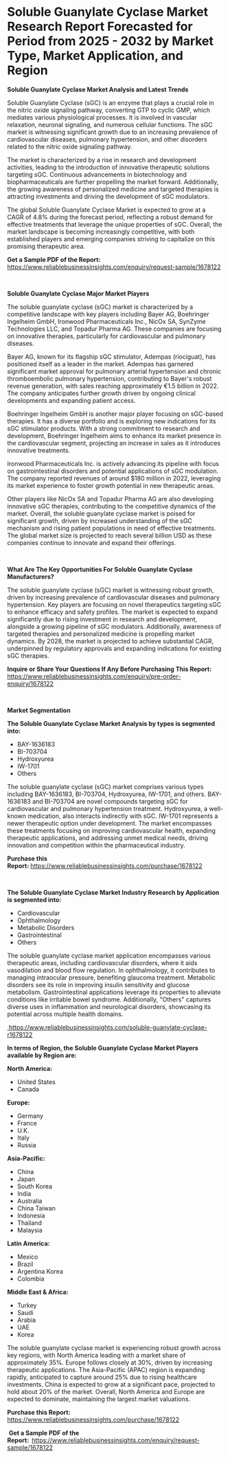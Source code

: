 <p><h1>Soluble Guanylate Cyclase Market Research Report Forecasted for Period from 2025 -  2032 by Market Type, Market Application, and Region</h1></p><p><strong>Soluble Guanylate Cyclase Market Analysis and Latest Trends</strong></p>
<p><p>Soluble Guanylate Cyclase (sGC) is an enzyme that plays a crucial role in the nitric oxide signaling pathway, converting GTP to cyclic GMP, which mediates various physiological processes. It is involved in vascular relaxation, neuronal signaling, and numerous cellular functions. The sGC market is witnessing significant growth due to an increasing prevalence of cardiovascular diseases, pulmonary hypertension, and other disorders related to the nitric oxide signaling pathway. </p><p>The market is characterized by a rise in research and development activities, leading to the introduction of innovative therapeutic solutions targeting sGC. Continuous advancements in biotechnology and biopharmaceuticals are further propelling the market forward. Additionally, the growing awareness of personalized medicine and targeted therapies is attracting investments and driving the development of sGC modulators. </p><p>The global Soluble Guanylate Cyclase Market is expected to grow at a CAGR of 4.8% during the forecast period, reflecting a robust demand for effective treatments that leverage the unique properties of sGC. Overall, the market landscape is becoming increasingly competitive, with both established players and emerging companies striving to capitalize on this promising therapeutic area.</p></p>
<p><strong>Get a Sample PDF of the Report:&nbsp;</strong> <a href="https://www.reliablebusinessinsights.com/enquiry/request-sample/1678122?utm_campaign=3683&utm_medium=2&utm_source=Github&utm_content=ia&utm_term=19042025&utm_id=soluble-guanylate-cyclase">https://www.reliablebusinessinsights.com/enquiry/request-sample/1678122</a></p>
<p>&nbsp;</p>
<p><strong>Soluble Guanylate Cyclase Major Market Players</strong></p>
<p><p>The soluble guanylate cyclase (sGC) market is characterized by a competitive landscape with key players including Bayer AG, Boehringer Ingelheim GmbH, Ironwood Pharmaceuticals Inc., NicOx SA, SynZyme Technologies LLC, and Topadur Pharma AG. These companies are focusing on innovative therapies, particularly for cardiovascular and pulmonary diseases.</p><p>Bayer AG, known for its flagship sGC stimulator, Adempas (riociguat), has positioned itself as a leader in the market. Adempas has garnered significant market approval for pulmonary arterial hypertension and chronic thromboembolic pulmonary hypertension, contributing to Bayer's robust revenue generation, with sales reaching approximately €1.5 billion in 2022. The company anticipates further growth driven by ongoing clinical developments and expanding patient access.</p><p>Boehringer Ingelheim GmbH is another major player focusing on sGC-based therapies. It has a diverse portfolio and is exploring new indications for its sGC stimulator products. With a strong commitment to research and development, Boehringer Ingelheim aims to enhance its market presence in the cardiovascular segment, projecting an increase in sales as it introduces innovative treatments.</p><p>Ironwood Pharmaceuticals Inc. is actively advancing its pipeline with focus on gastrointestinal disorders and potential applications of sGC modulation. The company reported revenues of around $180 million in 2022, leveraging its market experience to foster growth potential in new therapeutic areas.</p><p>Other players like NicOx SA and Topadur Pharma AG are also developing innovative sGC therapies, contributing to the competitive dynamics of the market. Overall, the soluble guanylate cyclase market is poised for significant growth, driven by increased understanding of the sGC mechanism and rising patient populations in need of effective treatments. The global market size is projected to reach several billion USD as these companies continue to innovate and expand their offerings.</p></p>
<p>&nbsp;</p>
<p><strong>What Are The Key Opportunities For Soluble Guanylate Cyclase Manufacturers?</strong></p>
<p><p>The soluble guanylate cyclase (sGC) market is witnessing robust growth, driven by increasing prevalence of cardiovascular diseases and pulmonary hypertension. Key players are focusing on novel therapeutics targeting sGC to enhance efficacy and safety profiles. The market is expected to expand significantly due to rising investment in research and development, alongside a growing pipeline of sGC modulators. Additionally, awareness of targeted therapies and personalized medicine is propelling market dynamics. By 2028, the market is projected to achieve substantial CAGR, underpinned by regulatory approvals and expanding indications for existing sGC therapies.</p></p>
<p><strong>Inquire or Share Your Questions If Any Before Purchasing This Report:</strong> <a href="https://www.reliablebusinessinsights.com/enquiry/pre-order-enquiry/1678122?utm_campaign=3683&utm_medium=2&utm_source=Github&utm_content=ia&utm_term=19042025&utm_id=soluble-guanylate-cyclase">https://www.reliablebusinessinsights.com/enquiry/pre-order-enquiry/1678122</a></p>
<p>&nbsp;</p>
<p><strong>Market Segmentation</strong></p>
<p><strong>The Soluble Guanylate Cyclase Market Analysis by types is segmented into:</strong></p>
<p><ul><li>BAY-1636183</li><li>BI-703704</li><li>Hydroxyurea</li><li>IW-1701</li><li>Others</li></ul></p>
<p><p>The soluble guanylate cyclase (sGC) market comprises various types including BAY-1636183, BI-703704, Hydroxyurea, IW-1701, and others. BAY-1636183 and BI-703704 are novel compounds targeting sGC for cardiovascular and pulmonary hypertension treatment. Hydroxyurea, a well-known medication, also interacts indirectly with sGC. IW-1701 represents a newer therapeutic option under development. The market encompasses these treatments focusing on improving cardiovascular health, expanding therapeutic applications, and addressing unmet medical needs, driving innovation and competition within the pharmaceutical industry.</p></p>
<p><strong>Purchase this Report:&nbsp;</strong><a href="https://www.reliablebusinessinsights.com/purchase/1678122?utm_campaign=3683&utm_medium=2&utm_source=Github&utm_content=ia&utm_term=19042025&utm_id=soluble-guanylate-cyclase">https://www.reliablebusinessinsights.com/purchase/1678122</a></p>
<p>&nbsp;</p>
<p><strong>The Soluble Guanylate Cyclase Market Industry Research by Application is segmented into:</strong></p>
<p><ul><li>Cardiovascular</li><li>Ophthalmology</li><li>Metabolic Disorders</li><li>Gastrointestinal</li><li>Others</li></ul></p>
<p><p>The soluble guanylate cyclase market application encompasses various therapeutic areas, including cardiovascular disorders, where it aids vasodilation and blood flow regulation. In ophthalmology, it contributes to managing intraocular pressure, benefiting glaucoma treatment. Metabolic disorders see its role in improving insulin sensitivity and glucose metabolism. Gastrointestinal applications leverage its properties to alleviate conditions like irritable bowel syndrome. Additionally, "Others" captures diverse uses in inflammation and neurological disorders, showcasing its potential across multiple health domains.</p></p>
<p><a href="https://www.reliablebusinessinsights.com/soluble-guanylate-cyclase-r1678122?utm_campaign=3683&utm_medium=2&utm_source=Github&utm_content=ia&utm_term=19042025&utm_id=soluble-guanylate-cyclase">&nbsp;https://www.reliablebusinessinsights.com/soluble-guanylate-cyclase-r1678122</a></p>
<p><strong>In terms of Region, the Soluble Guanylate Cyclase Market Players available by Region are:</strong></p>
<p>
    <p> <strong> North America: </strong>
        <ul>
            <li>United States</li>
            <li>Canada</li>
        </ul>
        </p> 
    <p> <strong> Europe: </strong>
        <ul>
            <li>Germany</li>
            <li>France</li>
            <li>U.K.</li>
            <li>Italy</li>
            <li>Russia</li>
        </ul>
        </p> 
    <p> <strong> Asia-Pacific: </strong>
        <ul>
            <li>China</li>
            <li>Japan</li>
            <li>South Korea</li>
            <li>India</li>
            <li>Australia</li>
            <li>China Taiwan</li>
            <li>Indonesia</li>
            <li>Thailand</li>
            <li>Malaysia</li>
        </ul>
        </p> 
    <p> <strong> Latin America: </strong>
        <ul>
            <li>Mexico</li>
            <li>Brazil</li>
            <li>Argentina Korea</li>
            <li>Colombia</li>
        </ul>
        </p> 
    <p> <strong> Middle East & Africa: </strong>
        <ul>
            <li>Turkey</li>
            <li>Saudi</li>
            <li>Arabia</li>
            <li>UAE</li>
            <li>Korea</li>
        </ul>
    </p>
    </p>
<p><p>The soluble guanylate cyclase market is experiencing robust growth across key regions, with North America leading with a market share of approximately 35%. Europe follows closely at 30%, driven by increasing therapeutic applications. The Asia-Pacific (APAC) region is expanding rapidly, anticipated to capture around 25% due to rising healthcare investments. China is expected to grow at a significant pace, projected to hold about 20% of the market. Overall, North America and Europe are expected to dominate, maintaining the largest market valuations.</p></p>
<p><strong>Purchase this Report: </strong><a href="https://www.reliablebusinessinsights.com/purchase/1678122?utm_campaign=3683&utm_medium=2&utm_source=Github&utm_content=ia&utm_term=19042025&utm_id=soluble-guanylate-cyclase">https://www.reliablebusinessinsights.com/purchase/1678122</a></p>
<p>&nbsp;<strong>Get a Sample PDF of the Report:&nbsp;&nbsp;</strong><a href="https://www.reliablebusinessinsights.com/enquiry/request-sample/1678122?utm_campaign=3683&utm_medium=2&utm_source=Github&utm_content=ia&utm_term=19042025&utm_id=soluble-guanylate-cyclase">https://www.reliablebusinessinsights.com/enquiry/request-sample/1678122</a></p>
<p><strong></strong></p>
<p><p></p><p></p><p></p></p>
